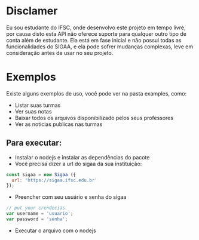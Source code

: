 # Disclamer
Eu sou estudante do IFSC, onde desenvolvo este projeto em tempo livre, por causa disto esta API não oferece suporte para qualquer outro tipo de conta além de estudante.
Ela está em fase inicial e não possui todas as funcionalidades do SIGAA, e ela pode sofrer mudanças complexas, leve em consideração antes de usar no seu projeto.

# Exemplos
Existe alguns exemplos de uso, você pode ver na pasta examples, como: 
* Listar suas turmas
* Ver suas notas
* Baixar todos os arquivos disponibilizado pelos seus professores
* Ver as noticias publicas nas turmas

## Para executar:
* Instalar o nodejs e instalar as dependências do pacote
* Você precisa dizer a url do sigaa da sua instituição:
```javascript
const sigaa = new Sigaa ({
  url: 'https://sigaa.ifsc.edu.br'
});
```
* Preencher com seu usuário e senha do sigaa
```javascript
// put your crendecias
var username = 'usuario';
var password = 'senha';
```
* Executar o arquivo com o nodejs